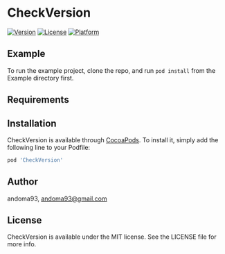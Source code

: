 # CheckVersion

[![Version](https://img.shields.io/cocoapods/v/CheckVersion.svg?style=flat)](https://cocoapods.org/pods/CheckVersion)
[![License](https://img.shields.io/cocoapods/l/CheckVersion.svg?style=flat)](https://cocoapods.org/pods/CheckVersion)
[![Platform](https://img.shields.io/cocoapods/p/CheckVersion.svg?style=flat)](https://cocoapods.org/pods/CheckVersion)

## Example

To run the example project, clone the repo, and run `pod install` from the Example directory first.

## Requirements

## Installation

CheckVersion is available through [CocoaPods](https://cocoapods.org). To install
it, simply add the following line to your Podfile:

```ruby
pod 'CheckVersion'
```

## Author

andoma93, andoma93@gmail.com

## License

CheckVersion is available under the MIT license. See the LICENSE file for more info.

